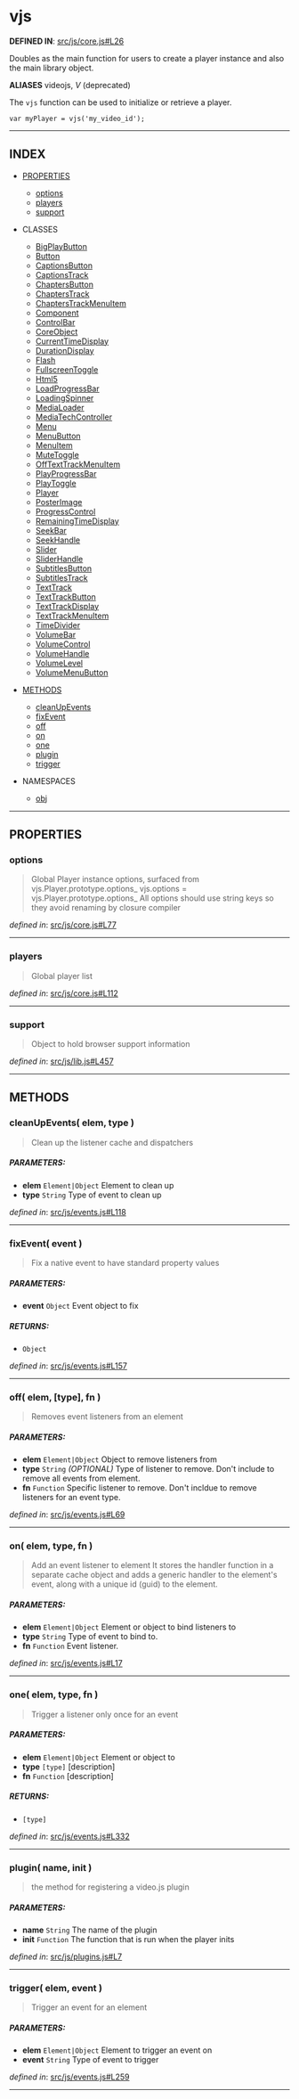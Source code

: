 <!-- GENERATED FROM SOURCE -->

# vjs

__DEFINED IN__: [src/js/core.js#L26](https://github.com/videojs/video.js/blob/master/src/js/core.js#L26)  

Doubles as the main function for users to create a player instance and also
the main library object.

**ALIASES** videojs, _V_ (deprecated)

The `vjs` function can be used to initialize or retrieve a player.

    var myPlayer = vjs('my_video_id');

---

## INDEX

- [PROPERTIES](#properties)
  - [options](#options)
  - [players](#players)
  - [support](#support)

- CLASSES
  - [BigPlayButton](vjs.BigPlayButton.md)
  - [Button](vjs.Button.md)
  - [CaptionsButton](vjs.CaptionsButton.md)
  - [CaptionsTrack](vjs.CaptionsTrack.md)
  - [ChaptersButton](vjs.ChaptersButton.md)
  - [ChaptersTrack](vjs.ChaptersTrack.md)
  - [ChaptersTrackMenuItem](vjs.ChaptersTrackMenuItem.md)
  - [Component](vjs.Component.md)
  - [ControlBar](vjs.ControlBar.md)
  - [CoreObject](vjs.CoreObject.md)
  - [CurrentTimeDisplay](vjs.CurrentTimeDisplay.md)
  - [DurationDisplay](vjs.DurationDisplay.md)
  - [Flash](vjs.Flash.md)
  - [FullscreenToggle](vjs.FullscreenToggle.md)
  - [Html5](vjs.Html5.md)
  - [LoadProgressBar](vjs.LoadProgressBar.md)
  - [LoadingSpinner](vjs.LoadingSpinner.md)
  - [MediaLoader](vjs.MediaLoader.md)
  - [MediaTechController](vjs.MediaTechController.md)
  - [Menu](vjs.Menu.md)
  - [MenuButton](vjs.MenuButton.md)
  - [MenuItem](vjs.MenuItem.md)
  - [MuteToggle](vjs.MuteToggle.md)
  - [OffTextTrackMenuItem](vjs.OffTextTrackMenuItem.md)
  - [PlayProgressBar](vjs.PlayProgressBar.md)
  - [PlayToggle](vjs.PlayToggle.md)
  - [Player](vjs.Player.md)
  - [PosterImage](vjs.PosterImage.md)
  - [ProgressControl](vjs.ProgressControl.md)
  - [RemainingTimeDisplay](vjs.RemainingTimeDisplay.md)
  - [SeekBar](vjs.SeekBar.md)
  - [SeekHandle](vjs.SeekHandle.md)
  - [Slider](vjs.Slider.md)
  - [SliderHandle](vjs.SliderHandle.md)
  - [SubtitlesButton](vjs.SubtitlesButton.md)
  - [SubtitlesTrack](vjs.SubtitlesTrack.md)
  - [TextTrack](vjs.TextTrack.md)
  - [TextTrackButton](vjs.TextTrackButton.md)
  - [TextTrackDisplay](vjs.TextTrackDisplay.md)
  - [TextTrackMenuItem](vjs.TextTrackMenuItem.md)
  - [TimeDivider](vjs.TimeDivider.md)
  - [VolumeBar](vjs.VolumeBar.md)
  - [VolumeControl](vjs.VolumeControl.md)
  - [VolumeHandle](vjs.VolumeHandle.md)
  - [VolumeLevel](vjs.VolumeLevel.md)
  - [VolumeMenuButton](vjs.VolumeMenuButton.md)

- [METHODS](#methods)
  - [cleanUpEvents](#cleanupevents-elem-type-)
  - [fixEvent](#fixevent-event-)
  - [off](#off-elem-type-fn-)
  - [on](#on-elem-type-fn-)
  - [one](#one-elem-type-fn-)
  - [plugin](#plugin-name-init-)
  - [trigger](#trigger-elem-event-)

- NAMESPACES
  - [obj](vjs.obj.md)

---

## PROPERTIES

### options
> Global Player instance options, surfaced from vjs.Player.prototype.options_
> vjs.options = vjs.Player.prototype.options_
> All options should use string keys so they avoid
> renaming by closure compiler

_defined in_: [src/js/core.js#L77](https://github.com/videojs/video.js/blob/master/src/js/core.js#L77)

---

### players
> Global player list

_defined in_: [src/js/core.js#L112](https://github.com/videojs/video.js/blob/master/src/js/core.js#L112)

---

### support
> Object to hold browser support information

_defined in_: [src/js/lib.js#L457](https://github.com/videojs/video.js/blob/master/src/js/lib.js#L457)

---

## METHODS

### cleanUpEvents( elem, type )
> Clean up the listener cache and dispatchers

##### PARAMETERS: 
* __elem__ `Element|Object` Element to clean up
* __type__ `String` Type of event to clean up

_defined in_: [src/js/events.js#L118](https://github.com/videojs/video.js/blob/master/src/js/events.js#L118)

---

### fixEvent( event )
> Fix a native event to have standard property values

##### PARAMETERS: 
* __event__ `Object` Event object to fix

##### RETURNS: 
* `Object` 

_defined in_: [src/js/events.js#L157](https://github.com/videojs/video.js/blob/master/src/js/events.js#L157)

---

### off( elem, [type], fn )
> Removes event listeners from an element

##### PARAMETERS: 
* __elem__ `Element|Object` Object to remove listeners from
* __type__ `String` _(OPTIONAL)_ Type of listener to remove. Don't include to remove all events from element.
* __fn__ `Function` Specific listener to remove. Don't incldue to remove listeners for an event type.

_defined in_: [src/js/events.js#L69](https://github.com/videojs/video.js/blob/master/src/js/events.js#L69)

---

### on( elem, type, fn )
> Add an event listener to element
> It stores the handler function in a separate cache object
> and adds a generic handler to the element's event,
> along with a unique id (guid) to the element.

##### PARAMETERS: 
* __elem__ `Element|Object` Element or object to bind listeners to
* __type__ `String` Type of event to bind to.
* __fn__ `Function` Event listener.

_defined in_: [src/js/events.js#L17](https://github.com/videojs/video.js/blob/master/src/js/events.js#L17)

---

### one( elem, type, fn )
> Trigger a listener only once for an event

##### PARAMETERS: 
* __elem__ `Element|Object` Element or object to
* __type__ `[type]` [description]
* __fn__ `Function` [description]

##### RETURNS: 
* `[type]` 

_defined in_: [src/js/events.js#L332](https://github.com/videojs/video.js/blob/master/src/js/events.js#L332)

---

### plugin( name, init )
> the method for registering a video.js plugin

##### PARAMETERS: 
* __name__ `String` The name of the plugin
* __init__ `Function` The function that is run when the player inits

_defined in_: [src/js/plugins.js#L7](https://github.com/videojs/video.js/blob/master/src/js/plugins.js#L7)

---

### trigger( elem, event )
> Trigger an event for an element

##### PARAMETERS: 
* __elem__ `Element|Object` Element to trigger an event on
* __event__ `String` Type of event to trigger

_defined in_: [src/js/events.js#L259](https://github.com/videojs/video.js/blob/master/src/js/events.js#L259)

---

